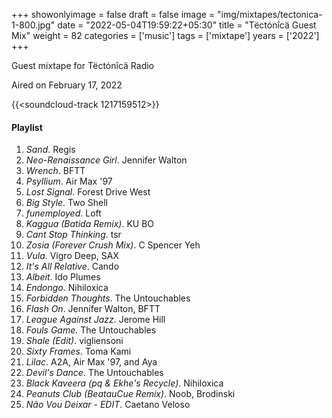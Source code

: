 +++
showonlyimage = false
draft = false
image = "img/mixtapes/tectonica-1-800.jpg"
date = "2022-05-04T19:59:22+05:30"
title = "Tëctónîcä Guest Mix"
weight = 82
categories = ['music']
tags = ['mixtape']
years = ['2022']
+++

Guest mixtape for Tëctónîcä Radio

<!--more-->

Aired on February 17, 2022

{{<soundcloud-track 1217159512>}}


#### Playlist

1.	_Sand_.	Regis						
2.	_Neo-Renaissance Girl_.	Jennifer Walton						
3.	_Wrench_.	BFTT						
4.	_Psyllium_.	Air Max '97						
5.	_Lost Signal_.	Forest Drive West						
6.	_Big Style_.	Two Shell						
7.	_funemployed_.	Loft						
8.	_Kaggua (Batida Remix)_.	KU BO						
9.	_Cant Stop Thinking_.	tsr						
10.	_Zosia (Forever Crush Mix)_.	C Spencer Yeh						
11.	_Vula_.	Vigro Deep, SAX
12.	_It's All Relative_.	Cando						
13.	_Albeit_.	Ido Plumes						
14.	_Endongo_.	Nihiloxica						
15.	_Forbidden Thoughts_.	The Untouchables						
16.	_Flash On_. Jennifer Walton, BFTT
17.	_League Against Jazz_.	Jerome Hill						
18.	_Fouls Game_.	The Untouchables						
19.	_Shale (Edit)_.	vigliensoni						
20.	_Sixty Frames_.	Toma Kami						
21.	_Lilac_.	A2A, Air Max '97, and Aya						
22.	_Devil's Dance_.	The Untouchables						
23.	_Black Kaveera (pq & Ekhe's Recycle)_.	Nihiloxica						
24.	_Peanuts Club (BeatauCue Remix)_.	Noob, Brodinski						
25.	_Não Vou Deixar - EDIT_. Caetano Veloso						